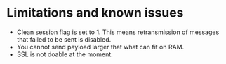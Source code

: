# Limitations and known issues

* Clean session flag is set to 1. This means retransmission of messages that failed to be sent is disabled.
* You cannot send payload larger that what can fit on RAM.
* SSL is not doable at the moment.

